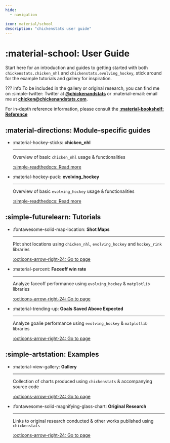 ```yaml
---
hide:
  - navigation

icon: material/school
description: "chickenstats user guide"
---
```


# :material-school: **User Guide**

Start here for an introduction and guides to getting started with both `chickenstats.chicken_nhl` and
`chickenstats.evolving_hockey`, stick around for the example tutorials and gallery for inspiration.

??? info
    To be included in the gallery or original research, you can find me on :simple-twitter: Twitter
    at **[@chickenandstats](https://twitter.com/chickenandstats)** or :material-email: email me
    at **[chicken@chickenandstats.com](mailto:chicken@chickenandstats.com)**.

For in-depth reference information, please consult the **[:material-bookshelf: Reference](../reference/reference.md)**


## :material-directions: **Module-specific guides**

<div class="grid cards" markdown>

-   :material-hockey-sticks: **chicken_nhl**

    ---

    Overview of basic `chicken_nhl` usage & functionalities

    [:simple-readthedocs: Read more](chicken_nhl/chicken_nhl.md)

-   :material-hockey-puck: **evolving_hockey**

    ---

    Overview of basic `evolving_hockey` usage & functionalities

    [:simple-readthedocs: Read more](evolving_hockey/evolving_hockey.md)

</div>

## :simple-futurelearn: **Tutorials**

<div class="grid cards" markdown>

-   :fontawesome-solid-map-location: **Shot Maps**

    ---

    Plot shot locations using `chicken_nhl`, `evolving_hockey`
    and `hockey_rink` libraries

    [:octicons-arrow-right-24: Go to page](tutorials/shot_maps.md)

-   :material-percent: **Faceoff win rate**

    ---

    Analyze faceoff performance using `evolving_hockey` & `matplotlib` libraries

    [:octicons-arrow-right-24: Go to page](tutorials/faceoff_wins.md)

-   :material-trending-up: **Goals Saved Above Expected**

    ---

    Analyze goalie performance using `evolving_hockey` & `matplotlib` libraries

    [:octicons-arrow-right-24: Go to page](tutorials/gsax.md)

</div>

## :simple-artstation: **Examples**

<div class="grid cards" markdown>

-   :material-view-gallery: **Gallery**

    ---

    Collection of charts produced using `chickenstats` & accompanying source code 

    [:octicons-arrow-right-24: Go to page](examples/gallery.md)

-   :fontawesome-solid-magnifying-glass-chart: **Original Research**

    ---

    Links to original research conducted & other works published using `chickenstats`

    [:octicons-arrow-right-24: Go to page](examples/original_research.md)

</div>
